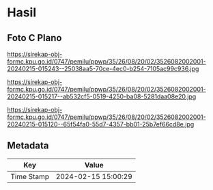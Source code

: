 # Hasil

## Foto C Plano

https://sirekap-obj-formc.kpu.go.id/0747/pemilu/ppwp/35/26/08/20/02/3526082002001-20240215-015243--25038aa5-70ce-4ec0-b254-7105ac99c936.jpg

https://sirekap-obj-formc.kpu.go.id/0747/pemilu/ppwp/35/26/08/20/02/3526082002001-20240215-015217--ab532cf5-0519-4250-ba08-5281daa08e20.jpg

https://sirekap-obj-formc.kpu.go.id/0747/pemilu/ppwp/35/26/08/20/02/3526082002001-20240215-015120--65f54fa0-55d7-4357-bb01-25b7ef66cd8e.jpg


## Metadata

| Key        | Value               |
| ---------- | ------------------- |
| Time Stamp | 2024-02-15 15:00:29 |



